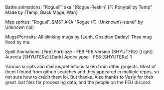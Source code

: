 Battle animations:
"RogueF" aka "[Rogue-Reskin] [F] Ponytail by Temp" Made by {Temp, Black Mage, Wan}

Map sprites:
"RogueF_SMS" AKA "Rogue (F) {Unknown}-stand" by Unknown (lol)

Mugs/Portraits:
All blinking mugs by {Lenh, Obsidian Daddy}
Thea mug fixed by me.

Spell Animations:
[Fire] Forblaze - FE8  FE6 Version {SHYUTERz}
[Light] Aureola {SHYUTERz}
[Dark] Apocalypse - FE8 {SHYUTERz}  1

Various scripts and macros/definitions taken from other projects. Most of them I found from github searches and they appeared in multiple repos, so not sure how to credit them lol. But thanks.
Also thanks to Vesly for their great .bat files for processing data, and the people on the FEU discord.